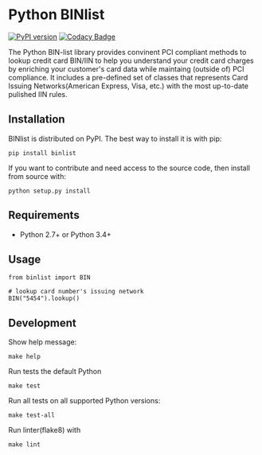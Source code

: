 # Python BINlist
[![PyPI version](https://badge.fury.io/py/binlist.svg)](https://badge.fury.io/py/binlist)
[![Codacy Badge](https://api.codacy.com/project/badge/Grade/86eb561a4ca74b038b058bc12e8e0409)](https://www.codacy.com/app/PatDuJour/python-binlist?utm_source=github.com&amp;utm_medium=referral&amp;utm_content=PatDuJour/python-binlist&amp;utm_campaign=Badge_Grade)


The Python BIN-list library provides convinent PCI compliant methods to lookup credit card BIN/IIN to help you understand your credit card charges by enriching your customer's card data while maintaing (outside of) PCI compliance.
It includes a pre-defined set of classes that represents Card Issuing Networks(American Express, Visa, etc.) with the most up-to-date pulished IIN rules.


## Installation
BINlist is distributed on PyPI. The best way to install it is with pip:

`pip install binlist`

If you want to contribute and need access to the source code, then install from source with:

`python setup.py install`

## Requirements
* Python 2.7+ or Python 3.4+ 

## Usage
```
from binlist import BIN

# lookup card number's issuing network
BIN("5454").lookup()
```

## Development
Show help message:

`make help`

Run tests the default Python

`make test`

Run all tests on all supported Python versions:

`make test-all`

Run linter(flake8) with

`make lint`

